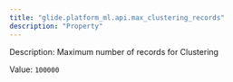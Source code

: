 ```yaml
---
title: "glide.platform_ml.api.max_clustering_records"
description: "Property"
---
```


Description: Maximum number of records for Clustering

Value: `100000`